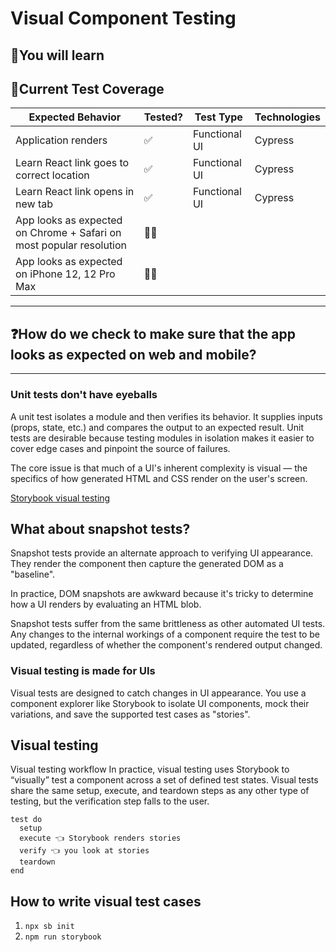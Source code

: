 # Visual Component Testing

## 🧠You will learn


## 🧪Current Test Coverage

| Expected Behavior  | Tested? | Test Type  | Technologies  |
|---|---|---|---|
| Application renders  | ✅ | Functional UI | Cypress |
| Learn React link goes to correct location | ✅ | Functional UI | Cypress |
| Learn React link opens in new tab  | ✅ | Functional UI | Cypress |
| App looks as expected on Chrome + Safari on most popular resolution  | 🙅‍♂️ |   |   |
| App looks as expected on iPhone 12, 12 Pro Max  | 🙅‍♂️ |   |   |

---

## ❓How do we check to make sure that the app looks as expected on web and mobile?

---

### Unit tests don't have eyeballs

A unit test isolates a module and then verifies its behavior. It supplies inputs (props, state, etc.) and compares the output to an expected result. Unit tests are desirable because testing modules in isolation makes it easier to cover edge cases and pinpoint the source of failures.

The core issue is that much of a UI's inherent complexity is visual — the specifics of how generated HTML and CSS render on the user's screen.

[Storybook visual testing](https://storybook.js.org/tutorials/visual-testing-handbook/react/en/introduction/)

## What about snapshot tests?

Snapshot tests provide an alternate approach to verifying UI appearance. They render the component then capture the generated DOM as a "baseline".

In practice, DOM snapshots are awkward because it's tricky to determine how a UI renders by evaluating an HTML blob.

Snapshot tests suffer from the same brittleness as other automated UI tests. Any changes to the internal workings of a component require the test to be updated, regardless of whether the component's rendered output changed.

### Visual testing is made for UIs

Visual tests are designed to catch changes in UI appearance. You use a component explorer like Storybook to isolate UI components, mock their variations, and save the supported test cases as "stories".

## Visual testing

Visual testing workflow
In practice, visual testing uses Storybook to “visually” test a component across a set of defined test states. Visual tests share the same setup, execute, and teardown steps as any other type of testing, but the verification step falls to the user.

```
test do
  setup
  execute 👈 Storybook renders stories
  verify 👈 you look at stories
  teardown
end
```

## How to write visual test cases

1. `npx sb init`
2. `npm run storybook`